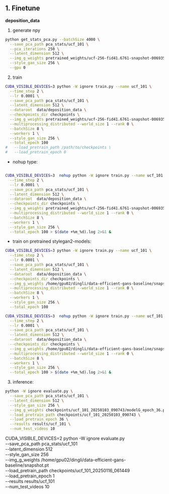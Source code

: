 ## 1. Finetune

**deposition_data**

1. generate npy
```bash
python get_stats_pca.py --batchSize 4000 \
  --save_pca_path pca_stats/ucf_101 \
  --pca_iterations 250 \
  --latent_dimension 512 \
  --img_g_weights pretrained_weights/ucf-256-fid41.6761-snapshot-006935-generator.pt \
  --style_gan_size 256 \
  --gpu 0
```

2. train

```bash
CUDA_VISIBLE_DEVICES=3 python -W ignore train.py --name ucf_101 \
  --time_step 2 \
  --lr 0.0001 \
  --save_pca_path pca_stats/ucf_101 \
  --latent_dimension 512 \
  --dataroot  data/deposition_data \
  --checkpoints_dir checkpoints \
  --img_g_weights pretrained_weights/ucf-256-fid41.6761-snapshot-006935-generator.pt \
  --multiprocessing_distributed --world_size 1 --rank 0 \
  --batchSize 8 \
  --workers 1 \
  --style_gan_size 256 \
  --total_epoch 100 
#   --load_pretrain_path /path/to/checkpoints \
#   --load_pretrain_epoch 0
  ```
- nohup type:
```bash

CUDA_VISIBLE_DEVICES=3  nohup python -W ignore train.py --name ucf_101 \
  --time_step 2 \
  --lr 0.0001 \
  --save_pca_path pca_stats/ucf_101 \
  --latent_dimension 512 \
  --dataroot  data/deposition_data \
  --checkpoints_dir checkpoints \
  --img_g_weights pretrained_weights/ucf-256-fid41.6761-snapshot-006935-generator.pt \
  --multiprocessing_distributed --world_size 1 --rank 0 \
  --batchSize 8 \
  --workers 1 \
  --style_gan_size 256 \
  --total_epoch 100 > $(date +%m_%d).log 2>&1 &
```

- train on pretrained stylegan2-models:
```bash
CUDA_VISIBLE_DEVICES=3 python -W ignore train.py --name ucf_101 \
  --time_step 2 \
  --lr 0.0001 \
  --save_pca_path pca_stats/ucf_101 \
  --latent_dimension 512 \
  --dataroot  data/deposition_data \
  --checkpoints_dir checkpoints \
  --img_g_weights /home/gpu02/dingli/data-efficient-gans-baseline/snapshot.pt  \
  --multiprocessing_distributed --world_size 1 --rank 0 \
  --batchSize 8 \
  --workers 1 \
  --style_gan_size 256 \
  --total_epoch 100 
```
```bash
CUDA_VISIBLE_DEVICES=3  nohup python -W ignore train.py --name ucf_101 \
  --time_step 2 \
  --lr 0.0001 \
  --save_pca_path pca_stats/ucf_101 \
  --latent_dimension 512 \
  --dataroot  data/deposition_data \
  --checkpoints_dir checkpoints \
  --img_g_weights /home/gpu02/dingli/data-efficient-gans-baseline/snapshot.pt  \
  --multiprocessing_distributed --world_size 1 --rank 0 \
  --batchSize 8 \
  --workers 1 \
  --style_gan_size 256 \
  --total_epoch 100 > $(date +%m_%d).log 2>&1 &
```

3. inference:
```bash
python -W ignore evaluate.py \
  --save_pca_path pca_stats/ucf_101 \
  --latent_dimension 512 \
  --style_gan_size 256 \
  --img_g_weights checkpoints/ucf_101_20250103_090743/modelG_epoch_36.pth \
  --load_pretrain_path checkpoints/ucf_101_20250103_090743 \
  --load_pretrain_epoch 36 \
  --results results/ucf_101 \
  --num_test_videos 10
```

CUDA_VISIBLE_DEVICES=2
python -W ignore evaluate.py \
  --save_pca_path pca_stats/ucf_101 \
  --latent_dimension 512 \
  --style_gan_size 256 \
  --img_g_weights /home/gpu02/dingli/data-efficient-gans-baseline/snapshot.pt  \
  --load_pretrain_path checkpoints/ucf_101_20250116_061449 \
  --load_pretrain_epoch 1 \
  --results results/ucf_101 \
  --num_test_videos 10

#